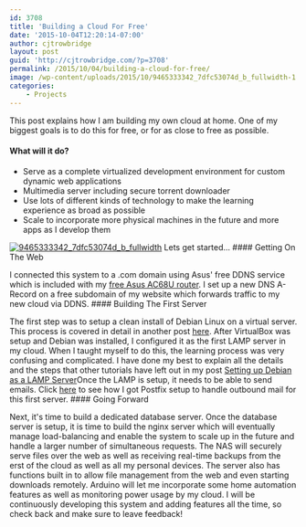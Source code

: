 ```yaml
---
id: 3708
title: 'Building a Cloud For Free'
date: '2015-10-04T12:20:14-07:00'
author: cjtrowbridge
layout: post
guid: 'http://cjtrowbridge.com/?p=3708'
permalink: /2015/10/04/building-a-cloud-for-free/
image: /wp-content/uploads/2015/10/9465333342_7dfc53074d_b_fullwidth-1.jpg
categories:
    - Projects
---
```


This post explains how I am building my own cloud at home. One of my biggest goals is to do this for free, or for as close to free as possible.

#### What will it do?

- Serve as a complete virtualized development environment for custom dynamic web applications
- Multimedia server including secure torrent downloader
- Use lots of different kinds of technology to make the learning experience as broad as possible
- Scale to incorporate more physical machines in the future and more apps as I develop them

[![9465333342_7dfc53074d_b_fullwidth](http://blog.cjtrowbridge.com/wp-content/uploads/2015/10/9465333342_7dfc53074d_b_fullwidth-465x349.jpg)](http://blog.cjtrowbridge.com/wp-content/uploads/2015/10/9465333342_7dfc53074d_b_fullwidth.jpg) Lets get started... #### Getting On The Web

I connected this system to a .com domain using Asus' free DDNS service which is included with my [free Asus AC68U router](http://blog.cjtrowbridge.com/2015/10/12/how-i-got-a-free-180-asus-rt-ac68u-router/). I set up a new DNS A-Record on a free subdomain of my website which forwards traffic to my new cloud via DDNS. #### Building The First Server

The first step was to setup a clean install of Debian Linux on a virtual server. This process is covered in detail in another post [here](http://blog.cjtrowbridge.com/2015/10/04/installing-virtualbox-and-debian-on-windows-10/). After VirtualBox was setup and Debian was installed, I configured it as the first LAMP server in my cloud. When I taught myself to do this, the learning process was very confusing and complicated. I have done my best to explain all the details and the steps that other tutorials have left out in my post [Setting up Debian as a LAMP Server](http://blog.cjtrowbridge.com/2015/10/04/setting-up-a-debian-lamp-server/)Once the LAMP is setup, it needs to be able to send emails. Click [here](http://blog.cjtrowbridge.com/2015/10/09/setting-up-a-debian-postfix-mail-server/) to see how I got Postfix setup to handle outbound mail for this first server. #### Going Forward

Next, it's time to build a dedicated database server. Once the database server is setup, it is time to build the nginx server which will eventually manage load-balancing and enable the system to scale up in the future and handle a larger number of simultaneous requests. The NAS will securely serve files over the web as well as receiving real-time backups from the erst of the cloud as well as all my personal devices. The server also has functions built in to allow file management from the web and even starting downloads remotely. Arduino will let me incorporate some home automation features as well as monitoring power usage by my cloud. I will be continuously developing this system and adding features all the time, so check back and make sure to leave feedback!